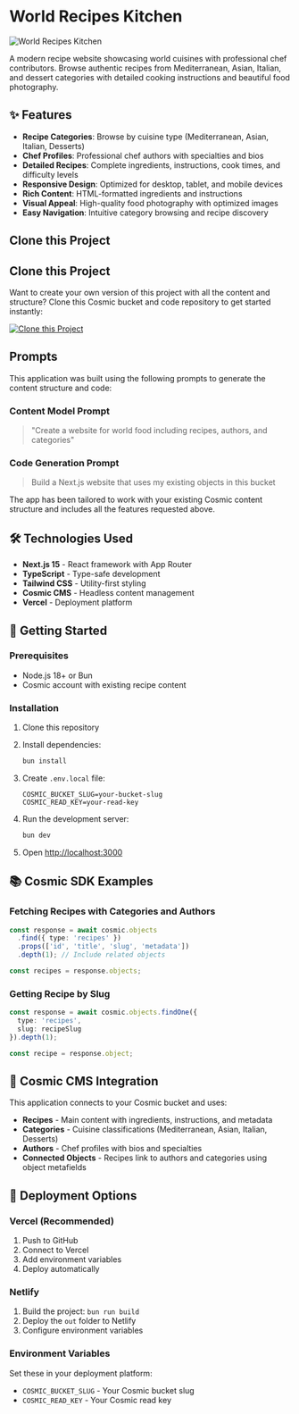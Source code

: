 # World Recipes Kitchen

![World Recipes Kitchen](https://imgix.cosmicjs.com/dc653800-81da-11f0-b0ac-f12686cb9ade-photo-1540420773420-3366772f4999-1756143744701.jpg?w=1200&h=300&fit=crop&auto=format,compress)

A modern recipe website showcasing world cuisines with professional chef contributors. Browse authentic recipes from Mediterranean, Asian, Italian, and dessert categories with detailed cooking instructions and beautiful food photography.

## ✨ Features

- **Recipe Categories**: Browse by cuisine type (Mediterranean, Asian, Italian, Desserts)
- **Chef Profiles**: Professional chef authors with specialties and bios
- **Detailed Recipes**: Complete ingredients, instructions, cook times, and difficulty levels
- **Responsive Design**: Optimized for desktop, tablet, and mobile devices
- **Rich Content**: HTML-formatted ingredients and instructions
- **Visual Appeal**: High-quality food photography with optimized images
- **Easy Navigation**: Intuitive category browsing and recipe discovery

## Clone this Project

## Clone this Project

Want to create your own version of this project with all the content and structure? Clone this Cosmic bucket and code repository to get started instantly:

[![Clone this Project](https://img.shields.io/badge/Clone%20this%20Project-29abe2?style=for-the-badge&logo=cosmic&logoColor=white)](https://app.cosmicjs.com/projects/new?clone_bucket=68aca007f01fd26965584601&clone_repository=68aca1bbf01fd26965584627)

## Prompts

This application was built using the following prompts to generate the content structure and code:

### Content Model Prompt

> "Create a website for world food including recipes, authors, and categories"

### Code Generation Prompt

> Build a Next.js website that uses my existing objects in this bucket

The app has been tailored to work with your existing Cosmic content structure and includes all the features requested above.

## 🛠️ Technologies Used

- **Next.js 15** - React framework with App Router
- **TypeScript** - Type-safe development
- **Tailwind CSS** - Utility-first styling
- **Cosmic CMS** - Headless content management
- **Vercel** - Deployment platform

## 🚀 Getting Started

### Prerequisites

- Node.js 18+ or Bun
- Cosmic account with existing recipe content

### Installation

1. Clone this repository
2. Install dependencies:
   ```bash
   bun install
   ```

3. Create `.env.local` file:
   ```env
   COSMIC_BUCKET_SLUG=your-bucket-slug
   COSMIC_READ_KEY=your-read-key
   ```

4. Run the development server:
   ```bash
   bun dev
   ```

5. Open [http://localhost:3000](http://localhost:3000)

## 📚 Cosmic SDK Examples

### Fetching Recipes with Categories and Authors

```typescript
const response = await cosmic.objects
  .find({ type: 'recipes' })
  .props(['id', 'title', 'slug', 'metadata'])
  .depth(1); // Include related objects

const recipes = response.objects;
```

### Getting Recipe by Slug

```typescript
const response = await cosmic.objects.findOne({
  type: 'recipes',
  slug: recipeSlug
}).depth(1);

const recipe = response.object;
```

## 🔗 Cosmic CMS Integration

This application connects to your Cosmic bucket and uses:

- **Recipes** - Main content with ingredients, instructions, and metadata
- **Categories** - Cuisine classifications (Mediterranean, Asian, Italian, Desserts)
- **Authors** - Chef profiles with bios and specialties
- **Connected Objects** - Recipes link to authors and categories using object metafields

## 🚀 Deployment Options

### Vercel (Recommended)

1. Push to GitHub
2. Connect to Vercel
3. Add environment variables
4. Deploy automatically

### Netlify

1. Build the project: `bun run build`
2. Deploy the `out` folder to Netlify
3. Configure environment variables

### Environment Variables

Set these in your deployment platform:

- `COSMIC_BUCKET_SLUG` - Your Cosmic bucket slug
- `COSMIC_READ_KEY` - Your Cosmic read key

<!-- README_END -->
